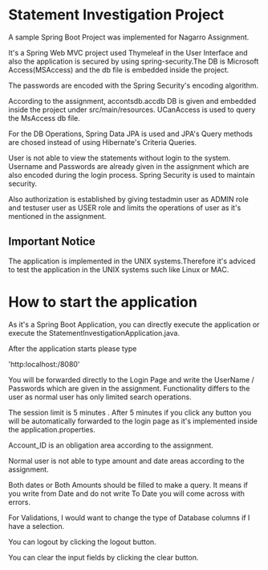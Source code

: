 # Statement Investigation Project

A sample Spring Boot Project was implemented for Nagarro Assignment.

It's a Spring Web MVC project used Thymeleaf in the User Interface and also the application is secured
by using spring-security.The DB is Microsoft Access(MSAccess) and  the db file is embedded inside the project.

The passwords are encoded with the Spring Security's encoding algorithm.

According to the assignment, accontsdb.accdb DB is given and embedded inside the project
under src/main/resources. UCanAccess is used to query the MsAccess db file.

For the DB Operations, Spring Data JPA is used and JPA's Query methods are chosed instead of using Hibernate's
Criteria Queries.

User is not able to view the statements without login to the system. Username and Passwords 
are already given in the assignment which are also encoded during the login process. 
Spring Security is used to maintain security.

Also authorization is established by giving testadmin user as ADMIN role and testuser user as USER role and limits the 
operations of user as it's mentioned in the assignment.

## Important Notice ##
The application is implemented in the UNIX systems.Therefore it's adviced to test the application in the UNIX systems 
such like Linux or MAC.

# How to start the application
As it's a Spring Boot Application, you can directly execute the application or execute the StatementInvestigationApplication.java.

After the application starts please type

'http:localhost:/8080'

You will be forwarded directly to the Login Page  and write the UserName / Passwords which are given in the assignment.
Functionality differs to the user as normal user has only limited search operations.

The session limit is 5 minutes . After 5 minutes if you click any button you will be automatically forwarded to the login page as it's
implemented inside the application.properties.

Account_ID is an obligation area according to the assignment.

Normal user is not able to type amount and date areas according to the assignment.

Both dates or Both Amounts should be filled to make a query. It means if you write from Date and do not write To Date you
will come across with errors.

For Validations, I would want to change the type of Database columns if I have a selection.

You can logout by clicking the logout button.

You can clear the input fields by clicking the clear button.



